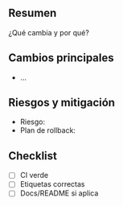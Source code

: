## Resumen
¿Qué cambia y por qué?

## Cambios principales
- ...

## Riesgos y mitigación
- Riesgo:
- Plan de rollback:

## Checklist
- [ ] CI verde
- [ ] Etiquetas correctas
- [ ] Docs/README si aplica